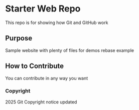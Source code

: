 # Starter Web Repo
This repo is for showing how Git and GitHub work

## Purpose
Sample website with plenty of files for demos
rebase example

## How to Contribute
You can contribute in any way you want

### Copyright
2025 Git Copyright notice updated